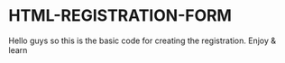 # HTML-REGISTRATION-FORM
Hello guys so this is the basic code for creating the registration. Enjoy &amp; learn
